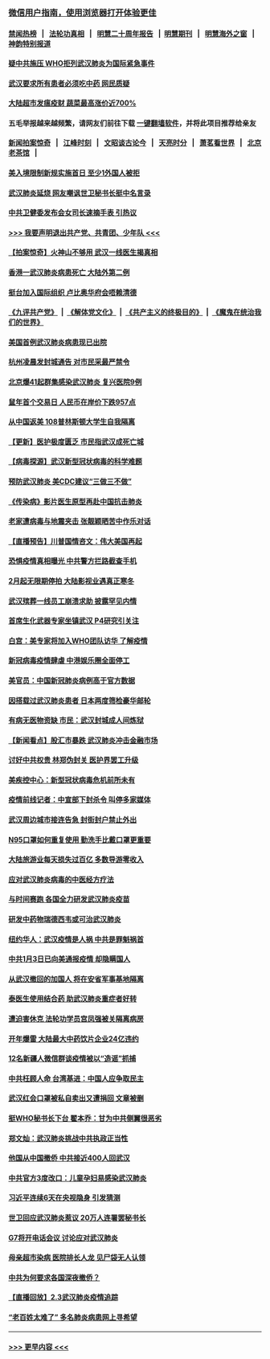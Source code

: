 ### [微信用户指南，使用浏览器打开体验更佳](https://github.com/gfw-breaker/banned-news1/blob/master/indexes/wechat-guide.md?t=0)
#### [禁闻热榜](热点新闻.md?t=0)  &nbsp;&nbsp;|&nbsp;&nbsp; [法轮功真相](https://github.com/gfw-breaker/truth/blob/master/README.md?t=0) &nbsp;&nbsp;|&nbsp;&nbsp; [明慧二十周年报告](https://github.com/gfw-breaker/mh-reports/blob/master/README.md?t=0) &nbsp;&nbsp;|&nbsp;&nbsp;[明慧期刊](https://github.com/gfw-breaker/mh-qikan) &nbsp;&nbsp;|&nbsp;&nbsp; [明慧海外之窗](https://github.com/gfw-breaker/mh-news/blob/master/README.md?t=0) &nbsp;&nbsp;|&nbsp;&nbsp; [神韵特别报道](https://github.com/gfw-breaker/mh-news/blob/master/shenyun.md?t=0)
#### [疑中共施压 WHO拒列武汉肺炎为国际紧急事件](../pages/nsc413/n11843031.md?t=02041533) 
#### [武汉要求所有患者必须吃中药 网民质疑](../pages/nsc413/n11842894.md?t=02041533) 
#### [大陆超市发瘟疫财 蔬菜最高涨价近700%](../pages/nsc413/n11842780.md?t=02041533) 
#### 五毛举报越来越频繁，请网友们前往下载 [一键翻墙软件](https://github.com/gfw-breaker/ssr-accounts)，并将此项目推荐给亲友
#### [新闻拍案惊奇](https://github.com/gfw-breaker/banned-news1/blob/master/pages/link4.md) &nbsp;&nbsp;|&nbsp;&nbsp; [江峰时刻](https://github.com/gfw-breaker/banned-news1/blob/master/pages/link4.md) &nbsp;&nbsp;|&nbsp;&nbsp; [文昭谈古论今](https://github.com/gfw-breaker/banned-news1/blob/master/pages/link4.md) &nbsp;&nbsp;|&nbsp;&nbsp; [天亮时分](https://github.com/gfw-breaker/banned-news1/blob/master/pages/link4.md) &nbsp;&nbsp;|&nbsp;&nbsp; [萧茗看世界](https://github.com/gfw-breaker/banned-news1/blob/master/pages/link4.md) &nbsp;&nbsp;|&nbsp;&nbsp; [北京老茶馆](https://github.com/gfw-breaker/banned-news1/blob/master/pages/link4.md) &nbsp;&nbsp;|&nbsp;&nbsp; 
#### [美入境限制新规实施首日 至少1外国人被拒](../pages/nsc413/n11843058.md?t=02041533) 
#### [武汉肺炎延烧 网友嘲讽世卫秘书长挺中名言录](../pages/nsc413/n11843056.md?t=02041533) 
#### [中共卫健委发布会女司长速摘手表 引热议](../pages/nsc413/n11843116.md?t=02041533) 
#### [>>> 我要声明退出共产党、共青团、少年队 <<<](https://github.com/begood0513/goodnews/blob/master/quit/letter.md) 
#### [【拍案惊奇】火神山不够用 武汉一线医生揭真相](../pages/nsc413/n11842682.md?t=02041533) 
#### [香港一武汉肺炎病患死亡 大陆外第二例](../pages/nsc413/n11843026.md?t=02041533) 
#### [挺台加入国际组织 卢比奥华府会唔赖清德](../pages/nsc413/n11843023.md?t=02041533) 
#### [《九评共产党》](https://github.com/begood0513/9ping.md/blob/master/README.md) &nbsp;|&nbsp; [《解体党文化》](../../../../jtdwh.md/blob/master/README.md)  &nbsp;|&nbsp; [《共产主义的终极目的》](../../../../gczydzjmd.md/blob/master/README.md) &nbsp;|&nbsp; [《魔鬼在统治我们的世界》](../../../../mgztzwmdsj.md/blob/master/README.md) 
#### [美国首例武汉肺炎病患现已出院](../pages/nsc413/n11842740.md?t=02041533) 
#### [杭州凌晨发封城通告 对市民采最严禁令](../pages/nsc413/n11842758.md?t=02041533) 
#### [北京爆41起群集感染武汉肺炎 复兴医院9例](../pages/nsc413/n11841955.md?t=02041533) 
#### [鼠年首个交易日 人民币在岸价下跌957点](../pages/nsc413/n11842681.md?t=02041533) 
#### [从中国返美 108普林斯顿大学生自我隔离](../pages/nsc413/n11842714.md?t=02041533) 
#### [【更新】医护极度匮乏 市民指武汉成死亡城](../pages/nsc413/n11801312.md?t=02041533) 
#### [【病毒探源】武汉新型冠状病毒的科学难题](../pages/nsc413/n11842176.md?t=02041533) 
#### [预防武汉肺炎 美CDC建议“三做三不做”](../pages/nsc413/n11842700.md?t=02041533) 
#### [《传染病》影片医生原型再赴中国抗击肺炎](../pages/nsc413/n11842626.md?t=02041533) 
#### [老家遭病毒与地震夹击 张靓颖晒苦中作乐对话](../pages/nsc413/n11842054.md?t=02041533) 
#### [【直播预告】川普国情咨文：伟大美国再起](../pages/nsc413/n11842079.md?t=02041533) 
#### [恐惧疫情真相曝光 中共警方拦路截查手机](../pages/nsc413/n11842396.md?t=02041533) 
#### [2月起无限期停拍 大陆影视业遇真正寒冬](../pages/nsc413/n11842344.md?t=02041533) 
#### [武汉殡葬一线员工崩溃求助 披露罕见内情](../pages/nsc413/n11842482.md?t=02041533) 
#### [首席生化武器专家坐镇武汉 P4研究引关注](../pages/nsc413/n11842412.md?t=02041533) 
#### [白宫：美专家将加入WHO团队访华 了解疫情](../pages/nsc413/n11842198.md?t=02041533) 
#### [新冠病毒疫情肆虐 中港娱乐圈全面停工](../pages/nsc413/n11842193.md?t=02041533) 
#### [美官员：中国新冠肺炎病例高于官方数据](../pages/nsc413/n11842452.md?t=02041533) 
#### [因搭载过武汉肺炎患者 日本两度筛检豪华邮轮](../pages/nsc413/n11842447.md?t=02041533) 
#### [有病无医物资缺 市民：武汉封城成人间炼狱](../pages/nsc413/n11839878.md?t=02041533) 
#### [【新闻看点】股汇市暴跌 武汉肺炎冲击金融市场](../pages/nsc413/n11842216.md?t=02041533) 
#### [讨好中共权贵 林郑伪封关 医护界罢工升级](../pages/nsc413/n11842359.md?t=02041533) 
#### [美疾控中心：新型冠状病毒危机前所未有](../pages/nsc413/n11842406.md?t=02041533) 
#### [疫情前线记者：中宣部下封杀令 叫停多家媒体](../pages/nsc413/n11842178.md?t=02041533) 
#### [武汉周边城市接连告急 封街封户禁止外出](../pages/nsc413/n11842277.md?t=02041533) 
#### [N95口罩如何重复使用 勤洗手比戴口罩更重要](../pages/nsc413/n11842236.md?t=02041533) 
#### [大陆旅游业每天损失过百亿 多数导游零收入](../pages/nsc413/n11842179.md?t=02041533) 
#### [应对武汉肺炎病毒的中医经方疗法](../pages/nsc413/n11842157.md?t=02041533) 
#### [与时间赛跑  各国全力研发武汉肺炎疫苗](../pages/nsc413/n11842149.md?t=02041533) 
#### [研发中药物瑞德西韦或可治武汉肺炎](../pages/nsc413/n11842100.md?t=02041533) 
#### [纽约华人：武汉疫情是人祸 中共是罪魁祸首](../pages/nsc413/n11840631.md?t=02041533) 
#### [中共1月3日已向美通报疫情 却隐瞒国人](../pages/nsc413/n11841978.md?t=02041533) 
#### [从武汉撤回的加国人 将在安省军事基地隔离](../pages/nsc413/n11840777.md?t=02041533) 
#### [泰医生使用结合药 助武汉肺炎重症者好转](../pages/nsc413/n11842096.md?t=02041533) 
#### [遭迫害休克 法轮功学员宫凤强被关隔离病房](../pages/nsc413/n11841492.md?t=02041533) 
#### [开年爆雷  大陆最大中药饮片企业24亿违约](../pages/nsc413/n11841904.md?t=02041533) 
#### [12名新疆人微信群谈疫情被以“造谣”抓捕](../pages/nsc413/n11839897.md?t=02041533) 
#### [中共枉顾人命 台湾基进：中国人应争取民主](../pages/nsc413/n11841532.md?t=02041533) 
#### [武汉红会口罩被私自卖出又遭捐回 文章被删](../pages/nsc413/n11841871.md?t=02041533) 
#### [挺WHO秘书长下台 翟本乔：甘为中共侧翼很恶劣](../pages/nsc413/n11841484.md?t=02041533) 
#### [郑文灿：武汉肺炎挑战中共执政正当性](../pages/nsc413/n11841537.md?t=02041533) 
#### [他国从中国撤侨 中共接近400人回武汉](../pages/nsc413/n11841290.md?t=02041533) 
#### [中共官方3度改口：儿童孕妇易感染武汉肺炎](../pages/nsc413/n11841631.md?t=02041533) 
#### [习近平连续6天在央视隐身 引发猜测](../pages/nsc413/n11841881.md?t=02041533) 
#### [世卫回应武汉肺炎惹议 20万人连署罢秘书长](../pages/nsc413/n11841664.md?t=02041533) 
#### [G7将开电话会议 讨论应对武汉肺炎](../pages/nsc413/n11841658.md?t=02041533) 
#### [母亲超市染病 医院排长人龙 见尸袋无人认领](../pages/nsc413/n11841762.md?t=02041533) 
#### [中共为何要求各国深夜撤侨？](../pages/nsc413/n11841731.md?t=02041533) 
#### [【直播回放】2.3武汉肺炎疫情追踪](../pages/nsc413/n11841577.md?t=02041533) 
#### [“老百姓太难了” 多名肺炎病患网上寻希望](../pages/nsc413/n11841565.md?t=02041533) 

----
#### [ >>> 更早内容 <<< ](../indexes/nsc413-earlier.md)
